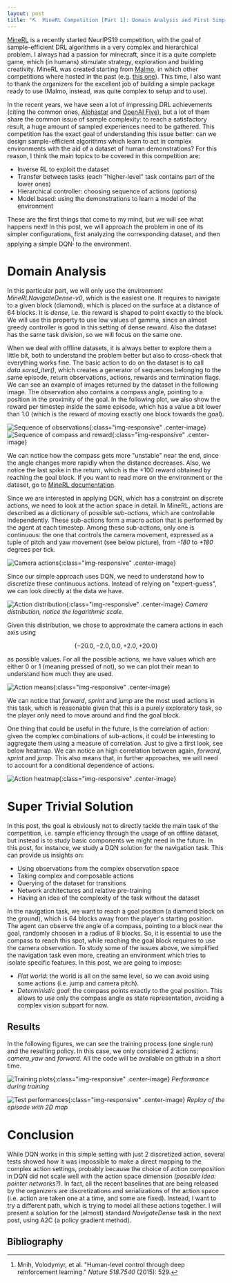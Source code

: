 ```yaml
---
layout: post
title: "⛏  MineRL Competition [Part 1]: Domain Analysis and First Simple Solution"
---
```


[MineRL](https://www.aicrowd.com/challenges/neurips-2019-minerl-competition) is a recently started NeurIPS19 competition, with the goal of sample-efficient DRL algorithms in a very complex and hierarchical problem. I always had a passion for minecraft, since it is a quite complete game, which (in humans) stimulate strategy, exploration and building creativity.
MineRL was created starting from [Malmo](https://github.com/microsoft/malmo), in which other competitions where hosted in the past (e.g. [this one](https://www.microsoft.com/en-us/research/academic-program/collaborative-ai-challenge/)). This time, I also want to thank the organizers for the excellent job of building a simple package ready to use (Malmo, instead, was quite complex to setup and to use).

In the recent years, we have seen a lot of impressing DRL achievements (citing the common ones, [Alphastar](https://deepmind.com/blog/alphastar-mastering-real-time-strategy-game-starcraft-ii/) and [OpenAI Five](https://openai.com/five/)), but a lot of them share the common issue of sample complexity: to reach a satisfactory result, a huge amount of sampled experiences need to be gathered. This competition has the exact goal of understanding this issue better: can we design sample-efficient algorithms which learn to act in complex environments with the aid of a dataset of human demonstrations? For this reason, I think the main topics to be covered in this competition are:
- Inverse RL to exploit the dataset
- Transfer between tasks (each "higher-level" task contains part of the lower ones)
- Hierarchical controller: choosing sequence of actions (options)
- Model based: using the demonstrations to learn a model of the environment

These are the first things that come to my mind, but we will see what happens next!
In this post, we will approach the problem in one of its simpler configurations, first analyzing the corresponding dataset, and then applying a simple DQN<sup>[^dqn]</sup> to the environment.

# Domain Analysis
In this particular part, we will only use the environment *MineRLNavigateDense-v0*, which is the easiest one. It requires to navigate to a given block (diamond), which is placed on the surface at a distance of 64 blocks. It is *dense*, i.e. the reward is shaped to point exactly to the block. We will use this property to use low values of gamma, since an almost greedy controller is good in this setting of dense reward.
Also the dataset has the same task division, so we will focus on the same one.

When we deal with offline datasets, it is always better to explore them a little bit, both to understand the problem better but also to cross-check that everything works fine.
The basic action to do on the dataset is to call *data.sarsd_iter\(\)*, which creates a generator of sequences belonging to the same episode, return observations, actions, rewards and termination flags. We can see an example of images returned by the dataset in the following image. The observation also contains a compass angle, pointing to a position in the proximity of the goal. In the following plot, we also show the reward per timestep inside the same episode, which has a value a bit lower than 1.0 (which is the reward of moving exactly one block towards the goal).

![Sequence of observations](/images/minerl/obs_sequence.png){:class="img-responsive" .center-image}
![Sequence of compass and reward](/images/minerl/compass_sequence.svg){:class="img-responsive" .center-image}

We can notice how the compass gets more "unstable" near the end, since the angle changes more rapidly when the distance decreases. Also, we notice the last spike in the return, which is the +100 reward obtained by reaching the goal block.
If you want to read more on the environment or the dataset, go to [MineRL documentation](http://minerl.io/docs/#).

Since we are interested in applying DQN, which has a constraint on discrete actions, we need to look at the action space in detail. In MineRL, actions are described as a dictionary of possible *sub-actions*, which are controllable independently. These sub-actions form a macro action that is performed by the agent at each timestep. Among these sub-actions, only one is continuous: the one that controls the camera movement, expressed as a tuple of pitch and yaw movement (see below picture), from *-180* to *+180* degrees per tick.

![Camera actions](/images/minerl/camera.jpg){:class="img-responsive" .center-image}

Since our simple approach uses DQN, we need to understand how to discretize these continuous actions. Instead of relying on "expert-guess", we can look directly at the data we have.

![Action distribution](/images/minerl/camera_dist.svg){:class="img-responsive" .center-image}
*Camera distribution, notice the logarithmic scale.*

Given this distribution, we chose to approximate the camera actions in each axis using

$$ \{-20.0, -2.0, 0.0, +2.0, +20.0\} $$

as possible values. For all the possible actions, we have values which are either 0 or 1 (meaning pressed of not), so we can plot their mean to understand how much they are used.

![Action means](/images/minerl/action_means.svg){:class="img-responsive" .center-image}

We can notice that *forward*, *sprint* and *jump* are the most used actions in this task, which is reasonable given that this is a purely exploratory task, so the player only need to move around and find the goal block.

One thing that could be useful in the future, is the correlation of action: given the complex combinations of sub-actions, it could be interesting to aggregate them using a measure of correlation. Just to give a first look, see below heatmap. We can notice an high correlation between again, *forward*, *sprint* and *jump*. This also means that, in further approaches, we will need to account for a conditional dependence of actions.

![Action heatmap](/images/minerl/action_heatmap.svg){:class="img-responsive" .center-image}

# Super Trivial Solution
In this post, the goal is obviously not to directly tackle the main task of the competition, i.e. sample efficiency through the usage of an offline dataset, but instead is to study basic components we might need in the future. In this post, for instance, we study a DQN solution for the navigation task. This can provide us insights on:
- Using observations from the complex observation space
- Taking complex and composable actions
- Querying of the dataset for transitions
- Network architectures and relative pre-training
- Having an idea of the complexity of the task without the dataset

In the navigation task, we want to reach a goal position (a diamond block on the ground), which is 64 blocks away from the player's starting position. The agent can observe the angle of a compass, pointing to a block near the goal, randomly choosen in a radius of 8 blocks. So, it is essential to use the compass to reach this spot, while reaching the goal block requires to use the camera observation.
To study some of the issues above, we simplified the navigation task even more, creating an environment which tries to isolate specific features. In this post, we are going to impose:
- *Flat world*: the world is all on the same level, so we can avoid using some actions (i.e. jump and camera pitch).
- *Deterministic goal*: the compass points exactly to the goal position. This allows to use only the compass angle as state representation, avoiding a complex vision subpart for now.

## Results

In the following figures, we can see the training process (one single run) and the resulting policy. In this case, we only considered 2 actions: *camera_yaw* and *forward*.
All the code will be available on github in a short time.

![Training plots](/images/minerl/run_fixedcompass_base.svg){:class="img-responsive" .center-image}
*Performance during training*

![Test performances](/images/minerl/replay.gif){:class="img-responsive" .center-image}
*Replay of the episode with 2D map*

# Conclusion
While DQN works in this simple setting with just 2 discretized action, several tests showed how it was impossible to make a direct mapping to the complex action settings, probably because the choice of action composition in DQN did not scale well with the action space dimension *(possible idea: pointer networks?)*. In fact, all the recent baselines that are being released by the organizers are discretizations and serializations of the action space (i.e. action are taken one at a time, and some are fixed). Instead, I want to try a different path, which is trying to model all these actions together. I will present a solution for the (almost) standard *NavigateDense* task in the next post, using A2C (a policy gradient method).

## Bibliography
[^dqn]: Mnih, Volodymyr, et al. "Human-level control through deep reinforcement learning." _Nature 518.7540_ (2015): 529.
